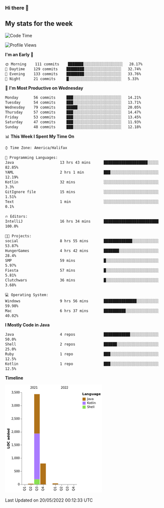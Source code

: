 ### Hi there 👋

## My stats for the week
<!--START_SECTION:waka-->
![Code Time](http://img.shields.io/badge/Code%20Time-213%20hrs%208%20mins-blue)

![Profile Views](http://img.shields.io/badge/Profile%20Views-1-blue)

**I'm an Early 🐤** 

```text
🌞 Morning    111 commits    ███████░░░░░░░░░░░░░░░░░░   28.17% 
🌆 Daytime    129 commits    ████████░░░░░░░░░░░░░░░░░   32.74% 
🌃 Evening    133 commits    ████████░░░░░░░░░░░░░░░░░   33.76% 
🌙 Night      21 commits     █░░░░░░░░░░░░░░░░░░░░░░░░   5.33%

```
📅 **I'm Most Productive on Wednesday** 

```text
Monday       56 commits     ███░░░░░░░░░░░░░░░░░░░░░░   14.21% 
Tuesday      54 commits     ███░░░░░░░░░░░░░░░░░░░░░░   13.71% 
Wednesday    79 commits     █████░░░░░░░░░░░░░░░░░░░░   20.05% 
Thursday     57 commits     ███░░░░░░░░░░░░░░░░░░░░░░   14.47% 
Friday       53 commits     ███░░░░░░░░░░░░░░░░░░░░░░   13.45% 
Saturday     47 commits     ███░░░░░░░░░░░░░░░░░░░░░░   11.93% 
Sunday       48 commits     ███░░░░░░░░░░░░░░░░░░░░░░   12.18%

```


📊 **This Week I Spent My Time On** 

```text
⌚︎ Time Zone: America/Halifax

💬 Programming Languages: 
Java                     13 hrs 43 mins      ████████████████████░░░░░   82.85% 
YAML                     2 hrs 1 min         ███░░░░░░░░░░░░░░░░░░░░░░   12.19% 
Kotlin                   32 mins             ░░░░░░░░░░░░░░░░░░░░░░░░░   3.3% 
GitIgnore file           15 mins             ░░░░░░░░░░░░░░░░░░░░░░░░░   1.51% 
Text                     1 min               ░░░░░░░░░░░░░░░░░░░░░░░░░   0.1%

🔥 Editors: 
IntelliJ                 16 hrs 34 mins      █████████████████████████   100.0%

🐱‍💻 Projects: 
social                   8 hrs 55 mins       █████████████░░░░░░░░░░░░   53.87% 
HungerGames              4 hrs 42 mins       ███████░░░░░░░░░░░░░░░░░░   28.4% 
SMP                      59 mins             █░░░░░░░░░░░░░░░░░░░░░░░░   5.97% 
Fiesta                   57 mins             █░░░░░░░░░░░░░░░░░░░░░░░░   5.81% 
Clutchwars               36 mins             █░░░░░░░░░░░░░░░░░░░░░░░░   3.68%

💻 Operating System: 
Windows                  9 hrs 56 mins       ███████████████░░░░░░░░░░   59.98% 
Mac                      6 hrs 37 mins       ██████████░░░░░░░░░░░░░░░   40.02%

```

**I Mostly Code in Java** 

```text
Java                     4 repos             ████████████░░░░░░░░░░░░░   50.0% 
Shell                    2 repos             ██████░░░░░░░░░░░░░░░░░░░   25.0% 
Ruby                     1 repo              ███░░░░░░░░░░░░░░░░░░░░░░   12.5% 
Kotlin                   1 repo              ███░░░░░░░░░░░░░░░░░░░░░░   12.5%

```


**Timeline**

![Chart not found](https://raw.githubusercontent.com/lyndseyy/lyndseyy/main/charts/bar_graph.png) 


 Last Updated on 20/05/2022 00:12:33 UTC
<!--END_SECTION:waka-->